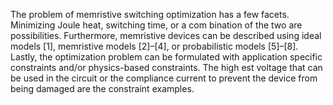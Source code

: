  The problem of memristive switching optimization has a
 few facets. Minimizing Joule heat, switching time, or a com
bination of the two are possibilities. Furthermore, memristive
 devices can be described using ideal models [1], memristive
 models [2]–[4], or probabilistic models [5]–[8]. Lastly, the
 optimization problem can be formulated with application
specific constraints and/or physics-based constraints. The high
est voltage that can be used in the circuit or the compliance
 current to prevent the device from being damaged are the
 constraint examples.

 
